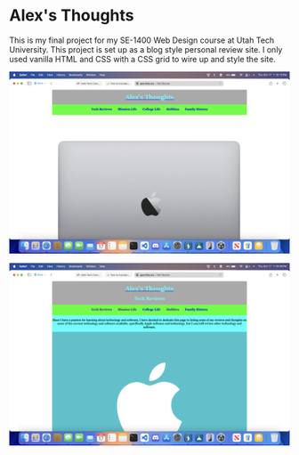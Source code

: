 # Alex's Thoughts

This is my final project for my SE-1400 Web Design course at Utah Tech University.  This project is set up as a blog style personal review site.  I only used vanilla HTML and CSS with a CSS grid to wire up and style the site.

![Main Page](home_screen.png)

![Tech Screen](tech_screen.png)